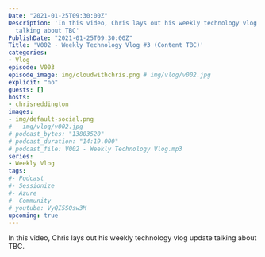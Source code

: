 ```yaml
---
Date: "2021-01-25T09:30:00Z"
Description: 'In this video, Chris lays out his weekly technology vlog update
  talking about TBC'
PublishDate: "2021-01-25T09:30:00Z"
Title: 'V002 - Weekly Technology Vlog #3 (Content TBC)'
categories:
- Vlog
episode: V003
episode_image: img/cloudwithchris.png # img/vlog/v002.jpg
explicit: "no"
guests: []
hosts:
- chrisreddington
images:
- img/default-social.png
# - img/vlog/v002.jpg
# podcast_bytes: "13803520"
# podcast_duration: "14:19.000"
# podcast_file: V002 - Weekly Technology Vlog.mp3
series:
- Weekly Vlog
tags:
#- Podcast
#- Sessionize
#- Azure
#- Community
# youtube: VyQI5SOsw3M
upcoming: true
---
```

In this video, Chris lays out his weekly technology vlog update talking about TBC.